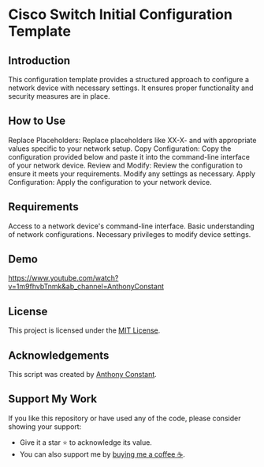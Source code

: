 # Cisco Switch Initial Configuration Template


## Introduction
This configuration template provides a structured approach to configure a network device with necessary settings. It ensures proper functionality and security measures are in place.

## How to Use
Replace Placeholders: Replace placeholders like XX-X<XXX>-<XX> and <PortNumber> with appropriate values specific to your network setup.
Copy Configuration: Copy the configuration provided below and paste it into the command-line interface of your network device.
Review and Modify: Review the configuration to ensure it meets your requirements. Modify any settings as necessary.
Apply Configuration: Apply the configuration to your network device.

## Requirements
Access to a network device's command-line interface.
Basic understanding of network configurations.
Necessary privileges to modify device settings.

## Demo
https://www.youtube.com/watch?v=1m9fhvbTnmk&ab_channel=AnthonyConstant

## License

This project is licensed under the [MIT License](https://opensource.org/licenses/MIT).

## Acknowledgements

This script was created by [Anthony Constant](https://anthonyconstant.co.uk/). 

## Support My Work

If you like this repository or have used any of the code, please consider showing your support:

- Give it a star ⭐️ to acknowledge its value.
- You can also support me by [buying me a coffee ☕️](https://ko-fi.com/W7W144CAO).
